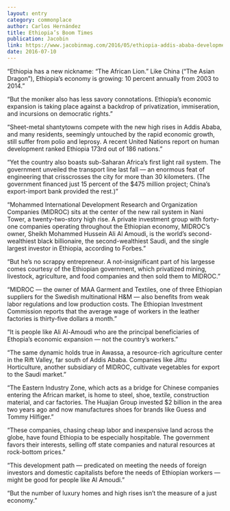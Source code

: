 ```yaml
---
layout: entry
category: commonplace
author: Carlos Hernández
title: Ethiopia’s Boom Times
publication: Jacobin
link: https://www.jacobinmag.com/2016/05/ethiopia-addis-ababa-development-midroc-amoudi/
date: 2016-07-10
---
```


“Ethiopia has a new nickname: “The African Lion.” Like China (“The Asian Dragon”), Ethiopia’s economy is growing: 10 percent annually from 2003 to 2014.”

“But the moniker also has less savory connotations. Ethiopia’s economic expansion is taking place against a backdrop of privatization, immiseration, and incursions on democratic rights.”

“Sheet-metal shantytowns compete with the new high rises in Addis Ababa, and many residents, seemingly untouched by the rapid economic growth, still suffer from polio and leprosy. A recent United Nations report on human development ranked Ethiopia 173rd out of 186 nations.”

“Yet the country also boasts sub-Saharan Africa’s first light rail system. The government unveiled the transport line last fall — an enormous feat of engineering that crisscrosses the city for more than 30 kilometers. (The government financed just 15 percent of the $475 million project; China’s export-import bank provided the rest.)”

“Mohammed International Development Research and Organization Companies (MIDROC) sits at the center of the new rail system in Nani Tower, a twenty-two-story high rise. A private investment group with forty-one companies operating throughout the Ethiopian economy, MIDROC’s owner, Sheikh Mohammed Hussein Ali Al Amoudi, is the world’s second-wealthiest black billionaire, the second-wealthiest Saudi, and the single largest investor in Ethiopia, according to Forbes.”

“But he’s no scrappy entrepreneur. A not-insignificant part of his largesse comes courtesy of the Ethiopian government, which privatized mining, livestock, agriculture, and food companies and then sold them to MIDROC.”

“MIDROC — the owner of MAA Garment and Textiles, one of three Ethiopian suppliers for the Swedish multinational H&M — also benefits from weak labor regulations and low production costs. The Ethiopian Investment Commission reports that the average wage of workers in the leather factories is thirty-five dollars a month.”

“It is people like Ali Al-Amoudi who are the principal beneficiaries of Ethopia’s economic expansion — not the country’s workers.”

“The same dynamic holds true in Awassa, a resource-rich agriculture center in the Rift Valley, far south of Addis Ababa. Companies like Jittu Horticulture, another subsidiary of MIDROC, cultivate vegetables for export to the Saudi market.”

“The Eastern Industry Zone, which acts as a bridge for Chinese companies entering the African market, is home to steel, shoe, textile, construction material, and car factories. The Huajian Group invested $2 billion in the area two years ago and now manufactures shoes for brands like Guess and Tommy Hilfiger.”

“These companies, chasing cheap labor and inexpensive land across the globe, have found Ethiopia to be especially hospitable. The government favors their interests, selling off state companies and natural resources at rock-bottom prices.”

“This development path — predicated on meeting the needs of foreign investors and domestic capitalists before the needs of Ethiopian workers — might be good for people like Al Amoudi.”

“But the number of luxury homes and high rises isn’t the measure of a just economy.”


